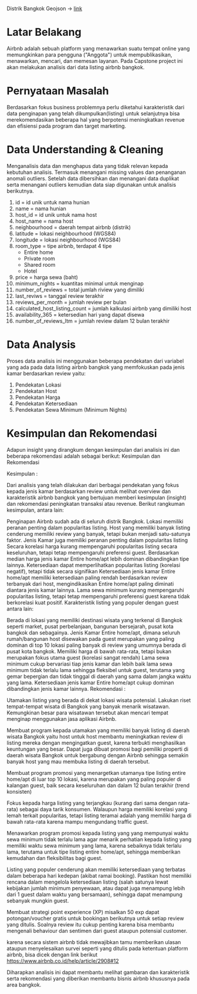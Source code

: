 Distrik Bangkok Geojson -> [link](https://github.com/pcrete/gsvloader-demo/blob/master/geojson/Bangkok-districts.geojson)

# Latar Belakang
Airbnb adalah sebuah platform yang menawarkan suatu tempat online yang memungkinkan para pengguna ("Anggota") untuk mempublikasikan, menawarkan, mencari, dan memesan layanan. Pada Capstone project ini akan melakukan analisis dari data listing airbnb bangkok.

# Pernyataan Masalah
Berdasarkan fokus business problemnya perlu diketahui karakteristik dari data penginapan yang telah dikumpulkan(listing) untuk selanjutnya bisa merekomendasikan beberapa hal yang berpotensi meningkatkan revenue dan efisiensi pada program dan target marketing.

# Data Understanding & Cleaning
Menganalisis data dan menghapus data yang tidak relevan kepada kebutuhan analisis. Termasuk menangani missing values dan penanganan anomali outliers. Setelah data dibersihkan dan menangani data duplikat serta menangani outliers kemudian data siap digunakan untuk analisis berikutnya. 

1. id = id unik untuk nama hunian
1. name = nama hunian
1. host_id = id unik untuk nama host
1. host_name = nama host
1. neighbourhood = daerah tempat airbnb (distrik)
1. latitude = lokasi neighbourhood (WGS84)
1. longitude = lokasi neighbourhood (WGS84)
1. room_type = tipe airbnb, terdapat 4 tipe
    * Entire home
    * Private room
    * Shared room
    * Hotel
1. price = harga sewa (baht)
1. minimum_nights = kuantitas minimal untuk menginap 
1. number_of_reviews = total jumlah riview yang dimiliki 
1. last_reviws = tanggal review terakhir 
1. reviews_per_month = jumlah review per bulan
1. calculated_host_listing_count = jumlah kalkulasi airbnb yang dimiliki host
1. availability_365 = ketersedian hari yang dapat disewa
1. number_of_reviews_ltm = jumlah review dalam 12 bulan terakhir

# Data Analysis
Proses data analisis ini menggunakan beberapa pendekatan dari variabel yang ada pada data listing airbnb bangkok yang memfokuskan pada jenis kamar berdasarkan review yaitu:
1. Pendekatan Lokasi
2. Pendekatan Host
3. Pendekatan Harga
4. Pendekatan Ketersediaan
5. Pendekatan Sewa Minimum (Minimum Nights)

 # Kesimpulan dan Rekomendasi
 Adapun insight yang dirangkum dengan kesimpulan dari analisis ini dan beberapa rekomendasi adalah sebagai berikut:
 Kesimpulan dan Rekomendasi

Kesimpulan :

Dari analisis yang telah dilakukan dari berbagai pendekatan yang fokus kepada jenis kamar berdasarkan review untuk melihat overview dan karakteristik airbnb bangkok yang bertujuan memberi kesimpulan (insight) dan rekomendasi peningkatan transaksi atau revenue. Berikut rangkuman kesimpulan, antara lain:

Penginapan Airbnb sudah ada di seluruh distrik Bangkok.
Lokasi memiliki peranan penting dalam popularitas listing.
Host yang memiliki banyak listing cenderung memiliki review yang banyak, tetapi bukan menjadi satu-satunya faktor.
Jenis Kamar juga memiliki peranan penting dalam popularitas listing
Secara korelasi harga kurang mempengaruhi popularitas listing secara keseluruhan, tetapi tetap mempengaruhi preferensi guest.
Berdasarkan median harga jenis kamar Entire home/apt lebih dominan dibandingkan tipe lainnya.
Ketersediaan dapat memperlihatkan popularitas listing (korelasi negatif), tetapi tidak secara signifikan
Ketersediaan jenis kamar Entire home/apt memiliki ketersediaan paling rendah berdasarkan review terbanyak dari host, mengindikasikan Entire home/apt paling diminati diantara jenis kamar lainnya.
Lama sewa minimum kurang mempengaruhi popularitas listing, tetapi tetap mempengaruhi preferensi guest karena tidak berkorelasi kuat positif.
Karakteristik listing yang populer dengan guest antara lain:

Berada di lokasi yang memiliki destinasi wisata yang terkenal di Bangkok seperti market, pusat perbelanjaan, bangunan bersejarah, pusat kota bangkok dan sebagainya.
Jenis Kamar Entire home/apt, dimana seluruh rumah/bangunan host disewakan pada guest merupakan yang paling dominan di top 10 lokasi paling banyak di review yang umumnya berada di pusat kota bangkok.
Memiliki harga di bawah rata-rata, tetapi bukan merupakan fokus utama guest (korelasi sangat rendah)
Lama sewa minimum cukup bervariasi tiap jenis kamar dan lebih baik lama sewa minimum tidak terlalu lama sehingga fleksibel untuk guest, terutama yang gemar bepergian dan tidak tinggal di daerah yang sama dalam jangka waktu yang lama.
Ketersediaan jenis kamar Entire home/apt cukup dominan dibandingkan jenis kamar lainnya.
Rekomendasi :

Utamakan listing yang berada di dekat lokasi wisata potensial. Lakukan riset tempat-tempat wisata di Bangkok yang banyak menarik wisatawan. Kemungkinan besar para wisatawan tersebut akan mencari tempat menginap menggunakan jasa aplikasi Airbnb.

Membuat program kepada utamakan yang memiliki banyak listing di daerah wisata Bangkok yaitu host untuk host membantu meningkatkan review di listing mereka dengan mengingatkan guest, karena terbukti menghasilkan keuntungan yang besar. Dapat juga dibuat promosi bagi pemiliki properti di daerah wisata Bangkok untuk bergabung dengan Airbnb sehingga semakin banyak host yang mau membuka listing di daerah tersebut.

Membuat program promosi yang menargetkan utamanya tipe listing entire home/apt di luar top 10 lokasi, karena merupakan yang paling populer di kalangan guest, baik secara keseluruhan dan dalam 12 bulan terakhir (trend konsisten)

Fokus kepada harga listing yang terjangkau (kurang dari sama dengan rata-rata) sebagai daya tarik konsumen. Walaupun harga memiliki korelasi yang lemah terkait popularitas, tetapi listing teramai adalah yang memiliki harga di bawah rata-rata karena mampu mengundang traffic guest.

Menawarkan program promosi kepada listing yang yang mempunyai waktu sewa minimum tidak terlalu lama agar menarik perhatian kepada listing yang memiliki waktu sewa minimum yang lama, karena sebaiknya tidak terlalu lama, terutama untuk tipe listing entire home/apt, sehingga memberikan kemudahan dan fleksibilitas bagi guest.

Listing yang populer cenderung akan memiliki ketersediaan yang terbatas dalam beberapa hari kedepan (akibat ramai booking). Pastikan host memiliki rencana dalam mengelola ketersediaan listing (salah satunya lewat kebijakan jumlah minimum penyewaan, atau dapat juga menampung lebih dari 1 guest dalam waktu yang bersamaan), sehingga dapat menampung sebanyak mungkin guest.

Membuat strategi point experience (XP) misalkan 50 exp dapat potongan/voucher gratis untuk bookingan berikutnya untuk setiap review yang ditulis. Soalnya review itu cukup penting karena bisa membantu mengenali behaviour dan sentimen dari guest ataupun potensial customer.

karena secara sistem airbnb tidak mewajibkan tamu memberikan ulasan ataupun menyelesaikan survei seperti yang ditulis pada ketentuan platform airbnb, bisa dicek dengan link berikut https://www.airbnb.co.id/help/article/2908#12

Diharapkan analisis ini dapat membantu melihat gambaran dan karakteristik serta rekomendasi yang diberikan membantu bisnis airbnb khususnya pada area bangkok.




